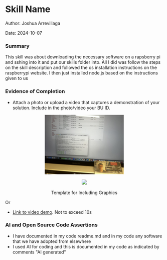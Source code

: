 #  Skill Name

Author: Joshua Arrevillaga

Date: 2024-10-07

### Summary

This skill was about downloading the necessary software on a rapsberry pi and sshing into it and put our skills folder into. All I did was follow the steps on the skill description and followed the os installation instructions on the raspberrypi website. I then just installed node.js based on the instructions given to us

### Evidence of Completion
- Attach a photo or upload a video that captures a demonstration of
  your solution. Include in the photo/video your BU ID.

<p align="center">
<img src="./images/IMG_3049.jpeg" width="50%">
</p>

<p align="center">
<img src="./images/IMG_8043.jpeg" width="50%">
</p>

<p align="center">
Template for Including Graphics
</p>

Or

- [Link to video demo](). Not to exceed 10s

### AI and Open Source Code Assertions

- I have documented in my code readme.md and in my code any
software that we have adopted from elsewhere
- I used AI for coding and this is documented in my code as
indicated by comments "AI generated" 



